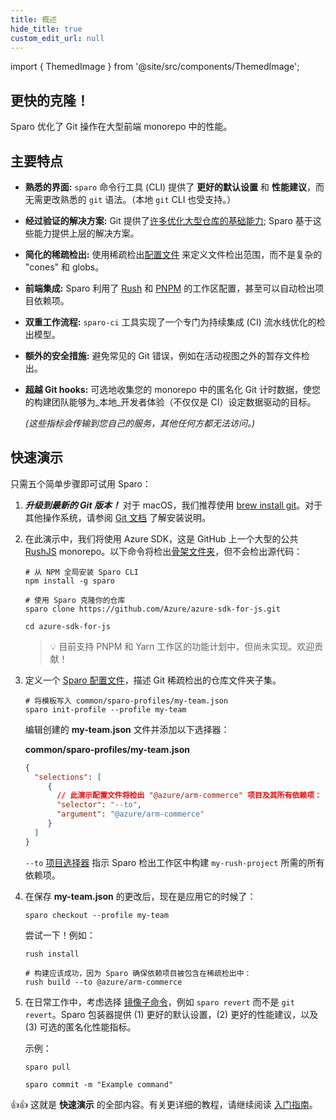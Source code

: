 ```yaml
---
title: 概述
hide_title: true
custom_edit_url: null
---
```


import { ThemedImage } from '@site/src/components/ThemedImage';

<div style={{ display: 'flex', justifyContent: 'center', alignItems: 'center' }}>
  <ThemedImage
    srcLight="images/site/sparo-logo.svg"
    srcDark="images/site/sparo-logo-dark.svg"
    alt="Sparo"
    title="Sparo"
    style={{ width: '380px', paddingTop: '30px' }}
    />
</div>



## 更快的克隆！

Sparo 优化了 Git 操作在大型前端 monorepo 中的性能。

<!-- ---------------------------------------------------------------------------- -->

## 主要特点

- **熟悉的界面:** `sparo` 命令行工具 (CLI) 提供了 **更好的默认设置** 和 **性能建议**，而无需更改熟悉的 `git` 语法。（本地 `git` CLI 也受支持。）
- **经过验证的解决方案:** Git 提供了[许多优化大型仓库的基础能力](https://tiktok.github.io/sparo/pages/reference/git_optimization/); Sparo 基于这些能力提供上层的解决方案。
- **简化的稀疏检出:** 使用稀疏检出[配置文件](https://tiktok.github.io/sparo/pages/guide/sparo_profiles/) 来定义文件检出范围，而不是复杂的 "cones" 和 globs。
- **前端集成:** Sparo 利用了 [Rush](https://rushjs.io/) 和 [PNPM](https://pnpm.io/) 的工作区配置，甚至可以自动检出项目依赖项。
- **双重工作流程:** `sparo-ci` 工具实现了一个专门为持续集成 (CI) 流水线优化的检出模型。
- **额外的安全措施:** 避免常见的 Git 错误，例如在活动视图之外的暂存文件检出。
- **超越 Git hooks:** 可选地收集您的 monorepo 中的匿名化 Git 计时数据，使您的构建团队能够为_本地_开发者体验（不仅仅是 CI）设定数据驱动的目标。

  _(这些指标会传输到您自己的服务，其他任何方都无法访问。)_

<!-- ---------------------------------------------------------------------------- -->


## 快速演示

只需五个简单步骤即可试用 Sparo：

1. _**升级到最新的 Git 版本！**_ 对于 macOS，我们推荐使用 [brew install git](https://git-scm.com/download/mac)。对于其他操作系统，请参阅 [Git 文档](https://git-scm.com/book/en/v2/Getting-Started-Installing-Git) 了解安装说明。

2. 在此演示中，我们将使用 Azure SDK，这是 GitHub 上一个大型的公共 [RushJS](https://rushjs.io/) monorepo。以下命令将检出[骨架文件夹](./pages/reference/skeleton_folders.md)，但不会检出源代码：

   ```shell
   # 从 NPM 全局安装 Sparo CLI
   npm install -g sparo

   # 使用 Sparo 克隆你的仓库
   sparo clone https://github.com/Azure/azure-sdk-for-js.git

   cd azure-sdk-for-js
   ```

   > 💡 目前支持 PNPM 和 Yarn 工作区的功能计划中，但尚未实现。欢迎贡献！

3. 定义一个 [Sparo 配置文件](./pages/configs/profile_json.md)，描述 Git 稀疏检出的仓库文件夹子集。

   ```shell
   # 将模板写入 common/sparo-profiles/my-team.json
   sparo init-profile --profile my-team
   ```

   编辑创建的 **my-team.json** 文件并添加以下选择器：

   **common/sparo-profiles/my-team.json**
   ```json
   {
     "selections": [
        {
          // 此演示配置文件将检出 "@azure/arm-commerce" 项目及其所有依赖项：
          "selector": "--to",
          "argument": "@azure/arm-commerce"
        }
     ]
   }
   ```
   `--to` [项目选择器](https://rushjs.io/pages/developer/selecting_subsets/#--to) 指示 Sparo 检出工作区中构建 `my-rush-project` 所需的所有依赖项。



4. 在保存 **my-team.json** 的更改后，现在是应用它的时候了：

   ```shell
   sparo checkout --profile my-team
   ```

   尝试一下！例如：

   ```shell
   rush install

   # 构建应该成功，因为 Sparo 确保依赖项目被包含在稀疏检出中：
   rush build --to @azure/arm-commerce
   ```

5. 在日常工作中，考虑选择 [镜像子命令](./pages/commands/overview.md)，例如 `sparo revert` 而不是 `git revert`。Sparo 包装器提供 (1) 更好的默认设置，(2) 更好的性能建议，以及 (3) 可选的匿名化性能指标。

   示例：

   ```shell
   sparo pull

   sparo commit -m "Example command"
   ```

👍👍 这就是 **快速演示** 的全部内容。有关更详细的教程，请继续阅读 [入门指南](./pages/guide/getting_started.md)。
